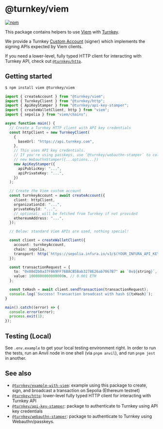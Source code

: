 # @turnkey/viem

[![npm](https://img.shields.io/npm/v/@turnkey/viem?color=%234C48FF)](https://www.npmjs.com/package/@turnkey/viem)

This package contains helpers to use [Viem](https://viem.sh/) with [Turnkey](https://turnkey.com).

We provide a Turnkey [Custom Account](https://viem.sh/docs/accounts/custom.html#custom-account) (signer) which implements the signing APIs expected by Viem clients.

If you need a lower-level, fully typed HTTP client for interacting with Turnkey API, check out [`@turnkey/http`](https://www.npmjs.com/package/@turnkey/http).

## Getting started

```bash
$ npm install viem @turnkey/viem
```

```typescript
import { createAccount } from "@turnkey/viem";
import { TurnkeyClient } from "@turnkey/http";
import { ApiKeyStamper } from "@turnkey/api-key-stamper";
import { createWalletClient, http } from "viem";
import { sepolia } from "viem/chains";

async function main() {
  // Create a Turnkey HTTP client with API key credentials
  const httpClient = new TurnkeyClient(
    {
      baseUrl: "https://api.turnkey.com",
    },
    // This uses API key credentials.
    // If you're using passkeys, use `@turnkey/webauthn-stamper` to collect webauthn signatures:
    // new WebauthnStamper({...options...})
    new ApiKeyStamper({
      apiPublicKey: "...",
      apiPrivateKey: "...",
    })
  );

  // Create the Viem custom account
  const turnkeyAccount = await createAccount({
    client: httpClient,
    organizationId: "...",
    privateKeyId: "...",
    // optional; will be fetched from Turnkey if not provided
    ethereumAddress: "...",
  });

  // Below: standard Viem APIs are used, nothing special!

  const client = createWalletClient({
    account: turnkeyAccount,
    chain: sepolia,
    transport: http(`https://sepolia.infura.io/v3/$(YOUR_INFURA_API_KEY)`),
  });

  const transactionRequest = {
    to: "0x08d2b0a37F869FF76BACB5Bab3278E26ab7067B7" as `0x${string}`,
    value: 1000000000000000n, // 0.001 ETH
  };

  const txHash = await client.sendTransaction(transactionRequest);
  console.log(`Success! Transaction broadcast with hash ${txHash}`);
}

main().catch((error) => {
  console.error(error);
  process.exit(1);
});
```

## Testing (Local)
See `.env.example` to get your local testing environment right. In order to run the tests, run an Anvil node in one shell (via `pnpm anvil`), and run `pnpm jest` in another.

## See also

- [`@turnkey/example-with-viem`](https://github.com/tkhq/sdk/tree/main/examples/with-viem): example using this package to create, sign, and broadcast a transaction on Sepolia (Ethereum testnet)
- [`@turnkey/http`](https://www.npmjs.com/package/@turnkey/http): lower-level fully typed HTTP client for interacting with Turnkey API
- [`@turnkey/api-key-stamper`](https://www.npmjs.com/package/@turnkey/api-key-stamper): package to authenticate to Turnkey using API key credentials
- [`@turnkey/webauthn-stamper`](https://www.npmjs.com/package/@turnkey/webauthn-stamper): package to authenticate to Turnkey using Webauthn/passkeys.
